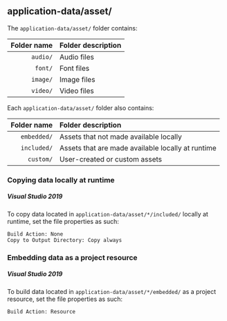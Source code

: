 ﻿## application-data/asset/

The `application-data/asset/` folder contains:

| Folder name         | Folder description                                     |
|--------------------:|:-------------------------------------------------------|
|`audio/`             | Audio files                                            |
|`font/`              | Font files                                             |
|`image/`             | Image files                                            |
|`video/`             | Video files                                            |

Each `application-data/asset/` folder also contains:

| Folder name         | Folder description                                     |
|--------------------:|:-------------------------------------------------------|
|`embedded/`          | Assets that not made available locally                 |
|`included/`          | Assets that are made available locally at runtime      |
|`custom/`            | User-created or custom assets                          |


### Copying data locally at runtime
##### Visual Studio 2019
To copy data located in `application-data/asset/*/included/` locally at runtime, set the file properties as such:
```
Build Action: None
Copy to Output Directory: Copy always
```

### Embedding data as a project resource
##### Visual Studio 2019
To build data located in `application-data/asset/*/embedded/` as a project resource, set the file properties as such:
```
Build Action: Resource
```